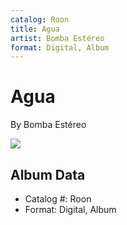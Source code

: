 ```yaml
---
catalog: Roon
title: Agua
artist: Bomba Estéreo
format: Digital, Album
---
```


# Agua

By Bomba Estéreo

![](../../assets/albumcovers/Bomba_Estéreo-Agua.png)

## Album Data

- Catalog #: Roon
- Format: Digital, Album

